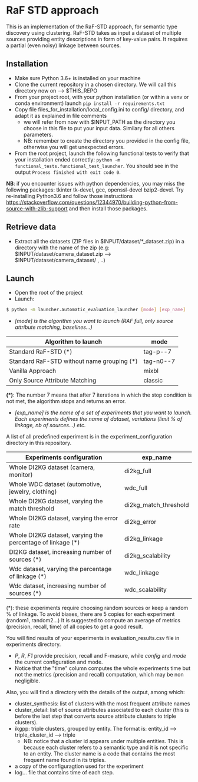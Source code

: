 # RaF STD approach

This is an implementation of the RaF-STD approach, for semantic type discovery using clustering.
RaF-STD takes as input a dataset of multiple sources providing entity descriptions in form of 
key-value pairs. It requires a partial (even noisy) linkage between sources.
## Installation

- Make sure Python 3.6+ is installed on your machine
- Clone the current repository in a chosen directory. We will call this directory now on --> $THIS_REPO
- From your project root, with your python installation (or within a venv or conda environment) launch 
`pip install -r requirements.txt`
- Copy file files_for_installation/local_config.ini to config/ directory, and adapt it as explained in file comments
  - we will refer from now with $INPUT_PATH as the directory you choose in this file to put your input data. Similary
  for all others parameters.
  - NB: remember to create the directory you provided in the config file, otherwise you will get unexpected errors.
- From the root project, launch the following functional tests to verify that your installation ended correctly: 
`python -m functional_tests.functional_test_launcher`. You should see in the output `Process finished with exit code 0`.

**NB**: if you encounter issues with python dependencies, you may miss the following packages:
 tkinter tk-devel, gcc, openssl-devel bzip2-devel. Try re-installing Python3.6 and follow those instructions 
 https://stackoverflow.com/questions/12344970/building-python-from-source-with-zlib-support and then install those packages.

## Retrieve data
- Extract all the datasets (ZIP files in $INPUT/dataset/*_dataset.zip) in a directory with the name
of the zip (e.g: $INPUT/dataset/camera_dataset.zip --> $INPUT/dataset/camera_dataset/ , ..)

## Launch

  - Open the root of the project
  - Launch:
  ```sh
$ python -m launcher.automatic_evaluation_launcher [mode] [exp_name]
```

* *[mode] is the algorithm you want to launch (RAF full, only source attribute matching, baselines...)*

| Algorithm to launch                                         | mode      | 
|-------------------------------------------------------------|-----------|
| Standard RaF-STD   (*)                                      | tag-p--7  | 
| Standard RaF-STD without name grouping  (*)                 | tag-n0--7 | 
| Vanilla Approach                                            | mixbl     |  
| Only Source Attribute Matching                              | classic   |     

**(\*)**: The number 7 means that after 7 iterations in which the stop condition is not met, 
the algorithm stops and returns an error.              

* *[exp_name] is the name of a set of experiments that you want to launch.
Each experiments defines the name of dataset, variations (limit % of linkage, nb of sources...) etc.*

A list of all predefined experiment is in the experiment_configuration directory in this repository.

| Experiments configuration                                   | exp_name              | 
|-------------------------------------------------------------|-----------------------|
| Whole DI2KG dataset (camera, monitor)                       | di2kg_full            | 
| Whole WDC dataset (automotive, jewelry, clothing)           | wdc_full              | 
| Whole DI2KG dataset, varying the match threshold            | di2kg_match_threshold |  
| Whole DI2KG dataset, varying the error rate                 | di2kg_error           |     
| Whole DI2KG dataset, varying the percentage of linkage  (*) | di2kg_linkage         |   
| DI2KG dataset, increasing number of sources             (*) | di2kg_scalability     |   
| Wdc dataset, varying the percentage of linkage          (*) | wdc_linkage           |  
| Wdc dataset, increasing number of sources               (*) | wdc_scalability       |  

(*): these experiments require choosing random sources or keep a random % of linkage.
To avoid biases, there are 5 copies for each experiment (random1, random2...)
It is suggested to compute an average of metrics (precision, recall, time) of all copies to get a good result.

You will find results of your experiments in evaluation_results.csv file in experiments directory.
  - *P*, *R*, *F1* provide precision, recall and F-masure, while *config* and *mode* the current configuration and mode.
  - Notice that the "time" column computes the whole experiments time but not the metrics (precision and recall)
  computation, which may be non negligible. 

Also, you will find a directory with the details of the output, among which:
- cluster_synthesis: list of clusters with the most frequent attribute names
- cluster_detail: list of source attributes associated to each cluster (this is before the last step that converts
  source attribute clusters to triple clusters).
- ikgpp: triple clusters, grouped by entity. The format is: entity_id --> triple_cluster_id --> triple
  - NB: notice that a cluster id appears under multiple entities. This is because each cluster refers to a semantic type
    and it is not specific to an entity. The cluster name is a code that contains the most frequent name found in its triples.
- a copy of the configuragtion used for the experiment
- log... file that contains time of each step.





